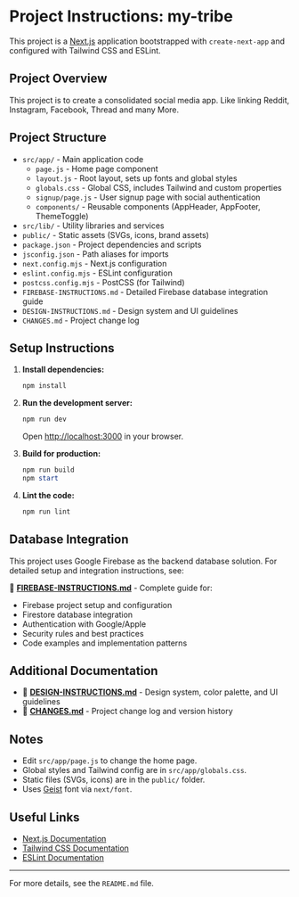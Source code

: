 # Project Instructions: my-tribe

This project is a [Next.js](https://nextjs.org) application bootstrapped with `create-next-app` and configured with Tailwind CSS and ESLint.

## Project Overview
This project is to create a consolidated social media app. Like linking Reddit, Instagram, Facebook, Thread and many More. 

## Project Structure

- `src/app/` - Main application code
  - `page.js` - Home page component
  - `layout.js` - Root layout, sets up fonts and global styles
  - `globals.css` - Global CSS, includes Tailwind and custom properties
  - `signup/page.js` - User signup page with social authentication
  - `components/` - Reusable components (AppHeader, AppFooter, ThemeToggle)
- `src/lib/` - Utility libraries and services
- `public/` - Static assets (SVGs, icons, brand assets)
- `package.json` - Project dependencies and scripts
- `jsconfig.json` - Path aliases for imports
- `next.config.mjs` - Next.js configuration
- `eslint.config.mjs` - ESLint configuration
- `postcss.config.mjs` - PostCSS (for Tailwind)
- `FIREBASE-INSTRUCTIONS.md` - Detailed Firebase database integration guide
- `DESIGN-INSTRUCTIONS.md` - Design system and UI guidelines
- `CHANGES.md` - Project change log

## Setup Instructions

1. **Install dependencies:**
   ```powershell
   npm install
   ```

2. **Run the development server:**
   ```powershell
   npm run dev
   ```
   Open [http://localhost:3000](http://localhost:3000) in your browser.

3. **Build for production:**
   ```powershell
   npm run build
   npm start
   ```

4. **Lint the code:**
   ```powershell
   npm run lint
   ```

## Database Integration

This project uses Google Firebase as the backend database solution. For detailed setup and integration instructions, see:

📄 **[FIREBASE-INSTRUCTIONS.md](./FIREBASE-INSTRUCTIONS.md)** - Complete guide for:
- Firebase project setup and configuration
- Firestore database integration
- Authentication with Google/Apple
- Security rules and best practices
- Code examples and implementation patterns

## Additional Documentation

- 📄 **[DESIGN-INSTRUCTIONS.md](./DESIGN-INSTRUCTIONS.md)** - Design system, color palette, and UI guidelines
- 📄 **[CHANGES.md](./CHANGES.md)** - Project change log and version history

## Notes
- Edit `src/app/page.js` to change the home page.
- Global styles and Tailwind config are in `src/app/globals.css`.
- Static files (SVGs, icons) are in the `public/` folder.
- Uses [Geist](https://vercel.com/font) font via `next/font`.

## Useful Links
- [Next.js Documentation](https://nextjs.org/docs)
- [Tailwind CSS Documentation](https://tailwindcss.com/docs)
- [ESLint Documentation](https://eslint.org/docs/latest/)

---

For more details, see the `README.md` file.

